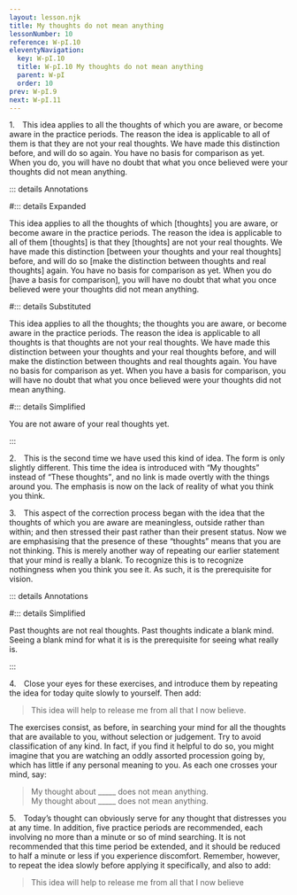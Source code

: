 ```yaml
---
layout: lesson.njk
title: My thoughts do not mean anything
lessonNumber: 10
reference: W-pI.10
eleventyNavigation:
  key: W-pI.10
  title: W-pI.10 My thoughts do not mean anything
  parent: W-pI
  order: 10
prev: W-pI.9
next: W-pI.11
---
```


1. This idea applies to all the thoughts of which you are aware, or become aware in the practice periods. 
The reason the idea is applicable to all of them is that they are not your real thoughts. 
We have made this distinction before, and will do so again. 
You have no basis for comparison as yet. 
When you do, you will have no doubt that what you once believed were your thoughts did not mean anything.

::: details Annotations

#::: details Expanded

This idea applies to all the thoughts of which [thoughts] you are aware, or become aware in the practice periods. 
The reason the idea is applicable to all of them [thoughts] is that they [thoughts] are not your real thoughts. 
We have made this distinction [between your thoughts and your real thoughts] before, and will do so [make the distinction between thoughts and real thoughts] again. 
You have no basis for comparison as yet. 
When you do [have a basis for comparison], you will have no doubt that what you once believed were your thoughts did not mean anything.


#::: details Substituted

This idea applies to all the thoughts; the thoughts you are aware, or become aware in the practice periods. 
The reason the idea is applicable to all thoughts is that thoughts are not your real thoughts. 
We have made this distinction between your thoughts and your real thoughts before, and will make the distinction between thoughts and real thoughts again. 
You have no basis for comparison as yet. 
When you have a basis for comparison, you will have no doubt that what you once believed were your thoughts did not mean anything.

#::: details Simplified

You are not aware of your real thoughts yet.

:::

2. This is the second time we have used this kind of idea. 
The form is only slightly different. 
This time the idea is introduced with <q>My thoughts</q> instead of <q>These thoughts</q>, and no link is made overtly with the things around you. 
The emphasis is now on the lack of reality of what you think you think.

3. This aspect of the correction process began with the idea that the thoughts of which you are aware are meaningless, outside rather than within; and then stressed their past rather than their present status. 
Now we are emphasising that the presence of these <q>thoughts</q> means that you are not thinking. 
This is merely another way of repeating our earlier statement that your mind is really a blank. 
To recognize this is to recognize nothingness when you think you see it. 
As such, it is the prerequisite for vision.

::: details Annotations




#::: details Simplified

Past thoughts are not real thoughts. 
Past thoughts indicate a blank mind. 
Seeing a blank mind for what it is is the prerequisite for seeing what really is.

:::

4. Close your eyes for these exercises, and introduce them by repeating the idea for today quite slowly to yourself. 
Then add:

>This idea will help to release me from all that I now believe.

The exercises consist, as before, in searching your mind for all the thoughts that are available to you, without selection or judgement. 
Try to avoid classification of any kind. 
In fact, if you find it helpful to do so, you might imagine that you are watching an oddly assorted procession going by, which has little if any personal meaning to you. 
As each one crosses your mind, say:

>My thought about _____ does not mean anything.  
My thought about _____ does not mean anything.

5. Today’s thought can obviously serve for any thought that distresses you at any time. 
In addition, five practice periods are recommended, each involving no more than a minute or so of mind searching. 
It is not recommended that this time period be extended, and it should be reduced to half a minute or less if you experience discomfort. 
Remember, however, to repeat the idea slowly before applying it specifically, and also to add:

>This idea will help to release me from all that I now believe
